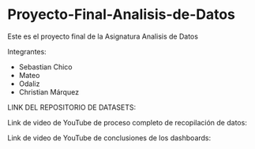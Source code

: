 # Proyecto-Final-Analisis-de-Datos
Este es el proyecto final de la Asignatura Analisis de Datos

Integrantes:
- Sebastian Chico
- Mateo
- Odaliz
- Christian Márquez

LINK DEL REPOSITORIO DE DATASETS:

Link de video de YouTube de proceso completo de recopilación de datos:

Link de video de YouTube de conclusiones de los dashboards:
